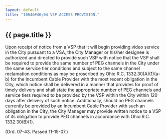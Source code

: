 ```yaml
---
layout: default 
title: "1064&#46;04 VSP ACCESS PROVISION."
---
```


{{ page.title }}
----------------

Upon receipt of notice from a VSP that it will begin providing video
service in the City pursuant to a VSA, the City Manager or his/her
designee is authorized and directed to provide such VSP with notice that
the VSP shall be required to provide the same number of PEG channels in
the City under the same service tier conditions and subject to the same
channel reclamation conditions as may be proscribed by Ohio R.C.
1332.30(A)(1)(a-b) for the Incumbent Cable Provider with the most recent
obligation in the City, which notice shall be delivered in a manner that
provides for proof of timely delivery and shall state the appropriate
number of PEG channels and service tiers required to be provided by the
VSP within the City within 120 days after delivery of such notice.
Additionally, should no PEG channels currently be provided by an
Incumbent Cable Provider with such an obligation in the City, the City
Manager may provide written notice to a VSP of its obligation to provide
PEG channels in accordance with Ohio R.C. 1332.30(B)(1).

(Ord. 07-43. Passed 11-15-07.)
